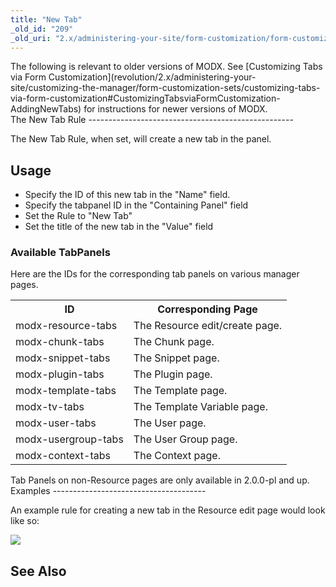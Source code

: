 ```yaml
---
title: "New Tab"
_old_id: "209"
_old_uri: "2.x/administering-your-site/form-customization/form-customization-rules/new-tab"
---
```


<div class="note"> The following is relevant to older versions of MODX. See [Customizing Tabs via Form Customization](revolution/2.x/administering-your-site/customizing-the-manager/form-customization-sets/customizing-tabs-via-form-customization#CustomizingTabsviaFormCustomization-AddingNewTabs) for instructions for newer versions of MODX. </div><a name="NewTab-TheNewTabRule"></a>The New Tab Rule
---------------------------------------------------

 The New Tab Rule, when set, will create a new tab in the panel.

<a name="NewTab-Usage"></a>Usage
--------------------------------

- Specify the ID of this new tab in the "Name" field.
- Specify the tabpanel ID in the "Containing Panel" field
- Set the Rule to "New Tab"
- Set the title of the new tab in the "Value" field

### <a name="NewTab-AvailableTabPanels"></a>Available TabPanels

 Here are the IDs for the corresponding tab panels on various manager pages.

<div class="table-wrap"> <table class="confluenceTable"><tbody><tr><th class="confluenceTh"> ID </th> <th class="confluenceTh"> Corresponding Page </th> </tr><tr><td class="confluenceTd"> modx-resource-tabs </td> <td class="confluenceTd"> The Resource edit/create page. </td> </tr><tr><td class="confluenceTd"> modx-chunk-tabs </td> <td class="confluenceTd"> The Chunk page. </td> </tr><tr><td class="confluenceTd"> modx-snippet-tabs </td> <td class="confluenceTd"> The Snippet page. </td> </tr><tr><td class="confluenceTd"> modx-plugin-tabs </td> <td class="confluenceTd"> The Plugin page. </td> </tr><tr><td class="confluenceTd"> modx-template-tabs </td> <td class="confluenceTd"> The Template page. </td> </tr><tr><td class="confluenceTd"> modx-tv-tabs </td> <td class="confluenceTd"> The Template Variable page. </td> </tr><tr><td class="confluenceTd"> modx-user-tabs </td> <td class="confluenceTd"> The User page. </td> </tr><tr><td class="confluenceTd"> modx-usergroup-tabs </td> <td class="confluenceTd"> The User Group page. </td> </tr><tr><td class="confluenceTd"> modx-context-tabs </td> <td class="confluenceTd"> The Context page. </td> </tr></tbody></table></div><div class="note"> Tab Panels on non-Resource pages are only available in 2.0.0-pl and up. </div><a name="NewTab-Examples"></a>Examples
--------------------------------------

 An example rule for creating a new tab in the Resource edit page would look like so:

 <span class="image-wrap" style="">![](download/attachments/18678099/rule-tabNew.png?version=1&modificationDate=1279290789000)</span>

<a name="NewTab-SeeAlso"></a>See Also
-------------------------------------
